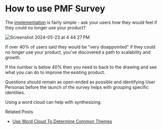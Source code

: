 # How to use PMF Survey  
The [implementation](https://www.startup-marketing.com/) is fairly simple - ask your users how they would feel if they could no longer use your product?

![Screenshot 2024-05-23 at 4 44 27 PM](https://github.com/erascon7/TIL/assets/39039416/499cbb5d-1af0-46ae-a90a-2184f3c1035e)

If over 40% of users said they would be "very disappointed" if they could no longer use your product, you've discovered a path to scalability and growth.

If the number is below 40% then you need to back to the drawing and see what you can do to improve the existing product.

Questions should remain as open-ended as possible and identifying User Personas before the launch of the survey helps with grouping specific identities.

Using a word cloud can help with synthesizing.

Related Posts
- [Use Word Cloud To Determine Common Themes](https://github.com/erascon7/TIL/blob/main/User%20Surveys/Use%20Word%20Cloud%20To%20Determine%20Common%20Themes.md)
